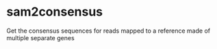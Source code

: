 # sam2consensus
Get the consensus sequences for reads mapped to a reference made of multiple separate genes
